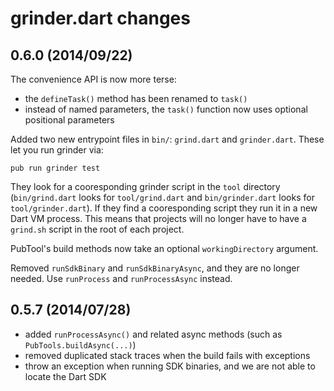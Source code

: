 # grinder.dart changes

## 0.6.0 (2014/09/22)

The convenience API is now more terse:
- the `defineTask()` method has been renamed to `task()`
- instead of named parameters, the `task()` function now uses optional positional parameters

Added two new entrypoint files in `bin/`: `grind.dart` and `grinder.dart`. These
let you run grinder via:

    pub run grinder test

They look for a cooresponding grinder script in the `tool` directory (`bin/grind.dart`
looks for `tool/grind.dart` and `bin/grinder.dart` looks for `tool/grinder.dart`).
If they find a cooresponding script they run it in a new Dart VM process. This
means that projects will no longer have to have a `grind.sh` script in the root
of each project.

PubTool's build methods now take an optional `workingDirectory` argument.

Removed `runSdkBinary` and `runSdkBinaryAsync`, and they are no longer needed.
Use `runProcess` and `runProcessAsync` instead.

## 0.5.7 (2014/07/28)

- added `runProcessAsync()` and related async methods (such as `PubTools.buildAsync(...)`)
- removed duplicated stack traces when the build fails with exceptions
- throw an exception when running SDK binaries, and we are not able to locate the Dart SDK
